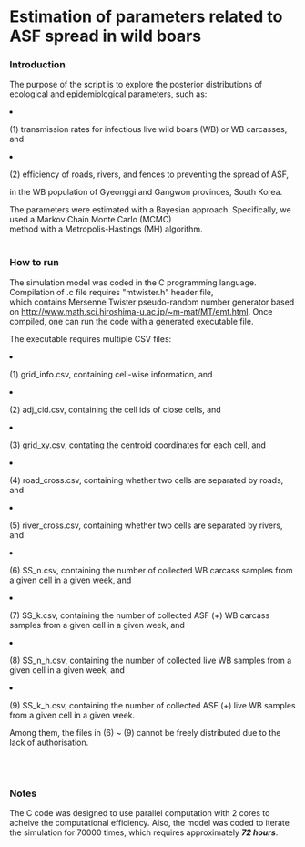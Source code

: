 # Estimation of parameters related to ASF spread in wild boars
### Introduction
The purpose of the script is to explore the posterior distributions of ecological and epidemiological parameters, such as:
<li><p>(1) transmission rates for infectious live wild boars (WB) or WB carcasses, and</p></li>
<li><p>(2) efficiency of roads, rivers, and fences to preventing the spread of ASF,</p></li>
<p>in the WB population of Gyeonggi and Gangwon provinces, South Korea.</p>

The parameters were estimated with a Bayesian approach. Specifically, we used a Markov Chain Monte Carlo (MCMC)\
method with a Metropolis-Hastings (MH) algorithm.
<br/><br/>

### How to run
The simulation model was coded in the C programming language. Compilation of .c file requires "mtwister.h" header file,\
which contains Mersenne Twister pseudo-random number generator based on http://www.math.sci.hiroshima-u.ac.jp/~m-mat/MT/emt.html.
Once compiled, one can run the code with a generated executable file.

The executable requires multiple CSV files:
<li><p>(1) grid_info.csv, containing cell-wise information, and</p></li>
<li><p>(2) adj_cid.csv, containing the cell ids of close cells, and</p></li>
<li><p>(3) grid_xy.csv, contating the centroid coordinates for each cell, and</p></li>
<li><p>(4) road_cross.csv, containing whether two cells are separated by roads, and</p></li>
<li><p>(5) river_cross.csv, containing whether two cells are separated by rivers, and</p></li>
<li><p>(6) SS_n.csv, containing the number of collected WB carcass samples from a given cell in a given week, and</p></li>
<li><p>(7) SS_k.csv, containing the number of collected ASF (+) WB carcass samples from a given cell in a given week, and</p></li>
<li><p>(8) SS_n_h.csv, containing the number of collected live WB samples from a given cell in a given week, and</p></li>
<li><p>(9) SS_k_h.csv, containing the number of collected ASF (+) live WB samples from a given cell in a given week.</p></li>

<p>Among them, the files in (6) ~ (9) cannot be freely distributed due to the lack of authorisation.</p>
<br/><br/>

### Notes
The C code was designed to use parallel computation with 2 cores to acheive the computational efficiency. 
Also, the model was coded to iterate the simulation for 70000 times, which requires approximately __*72 hours*__.
